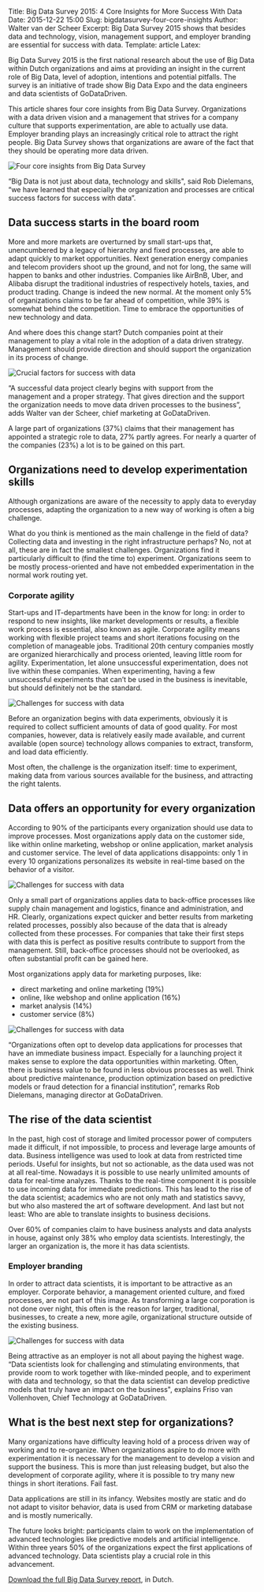 Title: Big Data Survey 2015: 4 Core Insights for More Success With Data
Date: 2015-12-22 15:00
Slug: bigdatasurvey-four-core-insights
Author: Walter van der Scheer
Excerpt: Big Data Survey 2015 shows that besides data and technology, vision, management support, and employer branding are essential for success with data.
Template: article
Latex:

<span class="lead">Big Data Survey 2015 is the first national research about the use of Big Data within Dutch organizations and aims at providing an insight in the current role of Big Data, level of adoption, intentions and potential pitfalls. The survey is an initiative of trade show Big Data Expo and the data engineers and data scientists of GoDataDriven.

This article shares four core insights from Big Data Survey. Organizations with a data driven vision and a management that strives for a company culture that supports experimentation, are able to actually use data. Employer branding plays an increasingly critical role to attract the right people. Big Data Survey shows that organizations are aware of the fact that they should be operating more data driven.
</span>

![Four core insights from Big Data Survey](/static/images/bigdatasurvey/godatadriven-bigdatasurvey-header.png)

“Big Data is not just about data, technology and skills", said Rob Dielemans, “we have learned that especially the organization and processes are critical success factors for success with data”.

## Data success starts in the board room

More and more markets are overturned by small start-ups that, unencumbered by a legacy of hierarchy and fixed processes, are able to adapt quickly to market opportunities. Next generation energy companies and telecom providers shoot up the ground, and not for long, the same will happen to banks and other industries. Companies like AirBnB, Uber, and Alibaba disrupt the traditional industries of respectively hotels, taxies, and product trading. Change is indeed the new normal. At the moment only 5% of organizations claims to be far ahead of competition, while 39% is somewhat behind the competition. Time to embrace the opportunities of new technology and data.

And where does this change start? Dutch companies point at their management to play a vital role in the adoption of a data driven strategy. Management should provide direction and should support the organization in its process of change.

![Crucial factors for success with data](/static/images/bigdatasurvey/1-bigdatasurvey-factors.png)

“A successful data project clearly begins with support from the management and a proper strategy. That gives direction and the support the organization needs to move data driven processes to the business”, adds Walter van der Scheer, chief marketing at GoDataDriven.

A large part of organizations (37%) claims that their management has appointed a strategic role to data, 27% partly agrees. For nearly a quarter of the companies (23%) a lot is to be gained on this part.

## Organizations need to develop experimentation skills

Although organizations are aware of the necessity to apply data to everyday processes, adapting the organization to a new way of working is often a big challenge.

What do you think is mentioned as the main challenge in the field of data? Collecting data and investing in the right infrastructure perhaps? No, not at all, these are in fact the smallest challenges. Organizations find it particularly difficult to (find the time to) experiment. Organizations seem to be mostly process-oriented and have not embedded experimentation in the normal work routing yet.

### Corporate agility

Start-ups and IT-departments have been in the know for long: in order to respond to new insights, like market developments or results, a flexible work process is essential, also known as agile. Corporate agility means working with flexible project teams and short iterations focusing on the completion of manageable jobs. Traditional 20th century companies mostly are organized hierarchically and process oriented, leaving little room for agility. Experimentation, let alone unsuccessful experimentation, does not live within these companies. When experimenting, having a few unsuccessful experiments that can’t be used in the business is inevitable, but should definitely not be the standard.

![Challenges for success with data](/static/images/bigdatasurvey/2-bigdatasurvey-challenges.png)

Before an organization begins with data experiments, obviously it is required to collect sufficient amounts of data of good quality. For most companies, however, data is relatively easily made available, and current available (open source) technology allows companies to extract, transform, and load data efficiently.

Most often, the challenge is the organization itself: time to experiment, making data from various sources available for the business, and attracting the right talents.

## Data offers an opportunity for every organization

According to 90% of the participants every organization should use data to improve processes. Most organizations apply data on the customer side, like within online marketing, webshop or online application, market analysis and customer service. The level of data applications disappoints: only 1 in every 10 organizations personalizes its website in real-time based on the behavior of a visitor.

![Challenges for success with data](/static/images/bigdatasurvey/3-bigdatasurvey-personalization.png)

Only a small part of organizations applies data to back-office processes like supply chain management and logistics, finance and administration, and HR. Clearly, organizations expect quicker and better results from marketing related processes, possibly also because of the data that is already collected from these processes. For companies that take their first steps with data this is perfect as positive results contribute to support from the management. Still, back-office processes should not be overlooked, as often substantial profit can be gained here.

Most organizations apply data for marketing purposes, like:
<ul>
<li>direct marketing and online marketing (19%)</li>
<li>online, like webshop and online application (16%)</li>
<li>market analysis (14%)</li>
<li>customer service (8%)</li>
</ul>

![Challenges for success with data](/static/images/bigdatasurvey/4-bigdatasurvey-areas.png)

“Organizations often opt to develop data applications for processes that have an immediate business impact. Especially for a launching project it makes sense to explore the data opportunities within marketing. Often, there is business value to be found in less obvious processes as well. Think about predictive maintenance, production optimization based on predictive models or fraud detection for a financial institution”, remarks Rob Dielemans, managing director at GoDataDriven.

## The rise of the data scientist

In the past, high cost of storage and limited processor power of computers made it difficult, if not impossible, to process and leverage large amounts of data. Business intelligence was used to look at data from restricted time periods. Useful for insights, but not so actionable, as the data used was not at all real-time. Nowadays it is possible to use nearly unlimited amounts of data for real-time analyzes. Thanks to the real-time component it is possible to use incoming data for immediate predictions. This has lead to the rise of the data scientist; academics who are not only math and statistics savvy, but who also mastered the art of software development. And last but not least: Who are able to translate insights to business decisions.

Over 60% of companies claim to have business analysts and data analysts in house, against only 38% who employ data scientists. Interestingly, the larger an organization is, the more it has data scientists.

### Employer branding

In order to attract data scientists, it is important to be attractive as an employer. Corporate behavior, a management oriented culture, and fixed processes, are not part of this image. As transforming a large corporation is not done over night, this often is the reason for larger, traditional, businesses, to create a new, more agile, organizational structure outside of the existing business.

![Challenges for success with data](/static/images/bigdatasurvey/5-bigdatasurvey-team.png)

Being attractive as an employer is not all about paying the highest wage. “Data scientists look for challenging and stimulating environments, that provide room to work together with like-minded people, and to experiment with data and technology, so that the data scientist can develop predictive models that truly have an impact on the business", explains Friso van Vollenhoven, Chief Technology at GoDataDriven.

## What is the best next step for organizations?

Many organizations have difficulty leaving hold of a process driven way of working and to re-organize. When organizations aspire to do more with experimentation it is necessary for the management to develop a vision and support the business. This is more than just releasing budget, but also the development of corporate agility, where it is possible to try many new things in short iterations. Fail fast.

Data applications are still in its infancy. Websites mostly are static and do not adapt to visitor behavior, data is used from CRM or marketing database and is mostly numerically.

The future looks bright: participants claim to work on the implementation of advanced technologies like predictive models and artificial intelligence. Within three years 50% of the organizations expect the first applications of advanced technology. Data scientists play a crucial role in this advancement.

[Download the full Big Data Survey report](http://www.godatadriven.com/bigdatasurvey.html), in Dutch.
